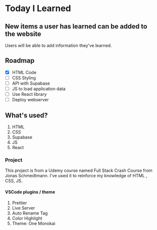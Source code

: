 # Today I Learned

<!-- ABOUT THE PROJECT -->

## New items a user has learned can be added to the website

Users will be able to add information they've learned.

<!-- ROADMAP -->

## Roadmap

- [x] HTML Code
- [ ] CSS Styling
- [ ] API with Supabase
- [ ] JS to load application data
- [ ] Use React library
- [ ] Deploy webserver

## What's used?

1. HTML
2. CSS
3. Supabase
4. JS
5. React

### Project

This project is from a Udemy course named Full Stack Crash Course from Jonas Schmedtmann. I've used it to reinforce my knowledge of HTML , CSS, JS.

#### VSCode plugins / theme

1. Prettier
2. Live Server
3. Auto Rename Tag
4. Color Highlight
5. Theme: One Monokai
